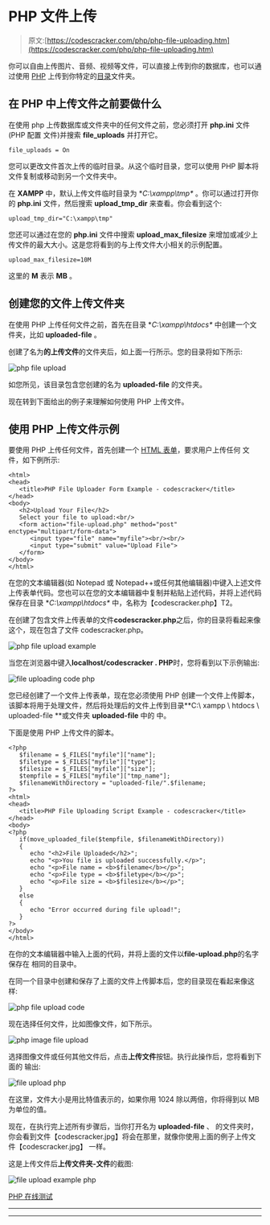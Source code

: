 # PHP 文件上传

> 原文:[https://codescracker.com/php/php-file-uploading.htm](https://codescracker.com/php/php-file-uploading.htm)

你可以自由上传图片、音频、视频等文件，可以直接上传到你的数据库，也可以通过使用 [PHP](/php/index.htm) 上传到你特定的[目录](/operating-system/directories.htm)文件夹。

## 在 PHP 中上传文件之前要做什么

在使用 php 上传数据库或文件夹中的任何文件之前，您必须打开 **php.ini** 文件(PHP 配置 文件)并搜索 **file_uploads** 并打开它。

```
file_uploads = On
```

您可以更改文件首次上传的临时目录。从这个临时目录，您可以使用 PHP 脚本将文件复制或移动到另一个文件夹中。

在 **XAMPP** 中，默认上传文件临时目录为 **C:\xampp\tmp\** 。你可以通过打开你的 **php.ini** 文件，然后搜索 **upload_tmp_dir** 来查看。你会看到这个:

```
upload_tmp_dir="C:\xampp\tmp"
```

您还可以通过在您的 **php.ini** 文件中搜索 **upload_max_filesize** 来增加或减少上传文件的最大大小。这是您将看到的与上传文件大小相关的示例配置。

```
upload_max_filesize=10M
```

这里的 **M** 表示 **MB** 。

## 创建您的文件上传文件夹

在使用 PHP 上传任何文件之前，首先在目录 **C:\xampp\htdocs\** 中创建一个文件夹，比如 **uploaded-file** 。

创建了名为**的上传文件**的文件夹后，如上面一行所示。您的目录将如下所示:

![php file upload](../Images/b430cd5ef3b228af59380b83d736b7be.png)

如您所见，该目录包含您创建的名为 **uploaded-file** 的文件夹。

现在转到下面给出的例子来理解如何使用 PHP 上传文件。

## 使用 PHP 上传文件示例

要使用 PHP 上传任何文件，首先创建一个 [HTML 表单](/html/html-forms.htm)，要求用户上传任何 文件，如下例所示:

```
<html>
<head>
   <title>PHP File Uploader Form Example - codescracker</title>
</head>
<body>
   <h2>Upload Your File</h2>
   Select your file to upload:<br/>
   <form action="file-upload.php" method="post" enctype="multipart/form-data">
      <input type="file" name="myfile"><br/><br/>
      <input type="submit" value="Upload File">
   </form>
</body>
</html>
```

在您的文本编辑器(如 Notepad 或 Notepad++或任何其他编辑器)中键入上述文件上传表单代码。您也可以在您的文本编辑器中复制并粘贴上述代码，并将上述代码保存在目录 **C:\xampp\htdocs\** 中，名称为【codescracker.php】T2。

在创建了包含文件上传表单的文件**codescracker.php**之后，你的目录将看起来像 这个，现在包含了文件 codescracker.php。

![php file upload example](../Images/ebefac088a277e3b2908b8f97b305c9b.png)

当您在浏览器中键入**localhost/codescracker . PHP**时，您将看到以下示例输出:

![file uploading code php](../Images/cc6231399ca5b866b95c2aa740e44459.png)

您已经创建了一个文件上传表单，现在您必须使用 PHP 创建一个文件上传脚本，该脚本将用于处理文件，然后将处理后的文件上传到目录**C:\ xampp \ htdocs \ uploaded-file \**或文件夹 **uploaded-file** 中的 中。

下面是使用 PHP 上传文件的脚本。

```
<?php
   $filename = $_FILES["myfile"]["name"];
   $filetype = $_FILES["myfile"]["type"];
   $filesize = $_FILES["myfile"]["size"];
   $tempfile = $_FILES["myfile"]["tmp_name"];
   $filenameWithDirectory = "uploaded-file/".$filename;
?>
<html>
<head>
   <title>PHP File Uploading Script Example - codescracker</title>
</head>
<body>
<?php
   if(move_uploaded_file($tempfile, $filenameWithDirectory))
   {
      echo "<h2>File Uploaded</h2>";
      echo "<p>You file is uploaded successfully.</p>";
      echo "<p>File name = <b>$filename</b></p>";
      echo "<p>File type = <b>$filetype</b></p>";
      echo "<p>File size = <b>$filesize</b></p>";
   }
   else 
   {
      echo "Error occurred during file upload!";
   }
?>
</body>
</html>
```

在你的文本编辑器中输入上面的代码，并将上面的文件以**file-upload.php**的名字保存在 相同的目录中。

在同一个目录中创建和保存了上面的文件上传脚本后，您的目录现在看起来像这样:

![php file upload code](../Images/16b58945ea78c4a72bed906de9e12388.png)

现在选择任何文件，比如图像文件，如下所示。

![php image file upload](../Images/a9d84df13eba70f868af62e0f2c1b7fa.png)

选择图像文件或任何其他文件后，点击**上传文件**按钮。执行此操作后，您将看到下面的 输出:

![file upload php](../Images/36ca47bc00f98047efd07f9a982c486b.png)

在这里，文件大小是用比特值表示的，如果你用 1024 除以两倍，你将得到以 MB 为单位的值。

现在，在执行完上述所有步骤后，当你打开名为 **uploaded-file** 、 的文件夹时，你会看到文件【codescracker.jpg】将会在那里，就像你使用上面的例子上传文件【codescracker.jpg】 一样。

这是上传文件后**上传文件夹-文件**的截图:

![file upload example php](../Images/c01a58ac7fe3200eb3d4cd212cd38f92.png)

[PHP 在线测试](/exam/showtest.php?subid=8)

* * *

* * *